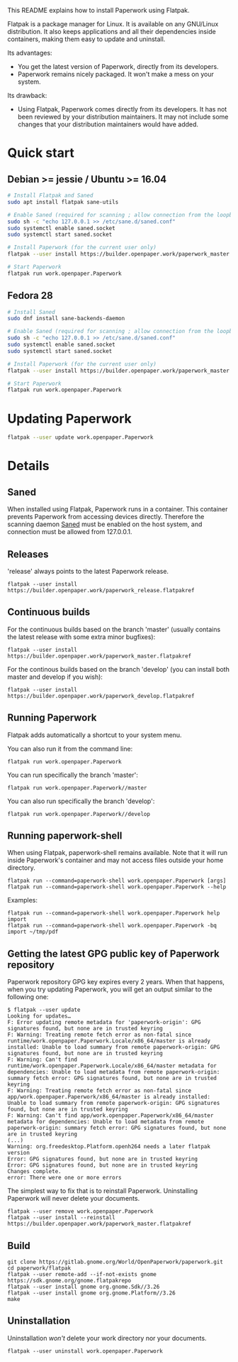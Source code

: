 This README explains how to install Paperwork using Flatpak.

Flatpak is a package manager for Linux. It is available on any GNU/Linux
distribution. It also keeps applications and all their dependencies inside
containers, making them easy to update and uninstall.

Its advantages:

- You get the latest version of Paperwork, directly from its developers.
- Paperwork remains nicely packaged. It won't make a mess on your system.

Its drawback:

- Using Flatpak, Paperwork comes directly from its developers. It has not been
  reviewed by your distribution maintainers. It may not include some changes
  that your distribution maintainers would have added.


# Quick start

## Debian >= jessie / Ubuntu >= 16.04

```sh
# Install Flatpak and Saned
sudo apt install flatpak sane-utils

# Enable Saned (required for scanning ; allow connection from the loopback only)
sudo sh -c "echo 127.0.0.1 >> /etc/sane.d/saned.conf"
sudo systemctl enable saned.socket
sudo systemctl start saned.socket

# Install Paperwork (for the current user only)
flatpak --user install https://builder.openpaper.work/paperwork_master.flatpakref

# Start Paperwork
flatpak run work.openpaper.Paperwork
```

## Fedora 28

```sh
# Install Saned
sudo dnf install sane-backends-daemon

# Enable Saned (required for scanning ; allow connection from the loopback only)
sudo sh -c "echo 127.0.0.1 >> /etc/sane.d/saned.conf"
sudo systemctl enable saned.socket
sudo systemctl start saned.socket

# Install Paperwork (for the current user only)
flatpak --user install https://builder.openpaper.work/paperwork_master.flatpakref

# Start Paperwork
flatpak run work.openpaper.Paperwork
```

# Updating Paperwork

```sh
flatpak --user update work.openpaper.Paperwork
```

# Details

## Saned

When installed using Flatpak, Paperwork runs in a container. This container prevents
Paperwork from accessing devices directly. Therefore the scanning daemon
[Saned](https://linux.die.net/man/1/saned) must be enabled on the host system,
and connection must be allowed from 127.0.0.1.

## Releases

'release' always points to the latest Paperwork release.

```shell
flatpak --user install https://builder.openpaper.work/paperwork_release.flatpakref
```

## Continuous builds

For the continuous builds based on the branch 'master' (usually contains the latest
release with some extra minor bugfixes):

```shell
flatpak --user install https://builder.openpaper.work/paperwork_master.flatpakref
```

For the continous builds based on the branch 'develop' (you can install both master
and develop if you wish):

```shell
flatpak --user install https://builder.openpaper.work/paperwork_develop.flatpakref
```

## Running Paperwork

Flatpak adds automatically a shortcut to your system menu.

You can also run it from the command line:

```shell
flatpak run work.openpaper.Paperwork
```

You can run specifically the branch 'master':

```shell
flatpak run work.openpaper.Paperwork//master
```

You can also run specifically the branch 'develop':

```shell
flatpak run work.openpaper.Paperwork//develop
```

## Running paperwork-shell

When using Flatpak, paperwork-shell remains available. Note that it will run
inside Paperwork's container and may not access files outside your home
directory.

```shell
flatpak run --command=paperwork-shell work.openpaper.Paperwork [args]
flatpak run --command=paperwork-shell work.openpaper.Paperwork --help
```

Examples:

```shell
flatpak run --command=paperwork-shell work.openpaper.Paperwork help import
flatpak run --command=paperwork-shell work.openpaper.Paperwork -bq import ~/tmp/pdf
```


## Getting the latest GPG public key of Paperwork repository

Paperwork repository GPG key expires every 2 years. When that happens, when you
try updating Paperwork, you will get an output similar to the following one:

```
$ flatpak --user update
Looking for updates…
F: Error updating remote metadata for 'paperwork-origin': GPG signatures found, but none are in trusted keyring
F: Warning: Treating remote fetch error as non-fatal since runtime/work.openpaper.Paperwork.Locale/x86_64/master is already installed: Unable to load summary from remote paperwork-origin: GPG signatures found, but none are in trusted keyring
F: Warning: Can't find runtime/work.openpaper.Paperwork.Locale/x86_64/master metadata for dependencies: Unable to load metadata from remote paperwork-origin: summary fetch error: GPG signatures found, but none are in trusted keyring
F: Warning: Treating remote fetch error as non-fatal since app/work.openpaper.Paperwork/x86_64/master is already installed: Unable to load summary from remote paperwork-origin: GPG signatures found, but none are in trusted keyring
F: Warning: Can't find app/work.openpaper.Paperwork/x86_64/master metadata for dependencies: Unable to load metadata from remote paperwork-origin: summary fetch error: GPG signatures found, but none are in trusted keyring
(...)
Warning: org.freedesktop.Platform.openh264 needs a later flatpak version
Error: GPG signatures found, but none are in trusted keyring
Error: GPG signatures found, but none are in trusted keyring
Changes complete.
error: There were one or more errors
```

The simplest way to fix that is to reinstall Paperwork. Uninstalling Paperwork
will never delete your documents.

```
flatpak --user remove work.openpaper.Paperwork
flatpak --user install --reinstall https://builder.openpaper.work/paperwork_master.flatpakref
```


## Build

```shell
git clone https://gitlab.gnome.org/World/OpenPaperwork/paperwork.git
cd paperwork/flatpak
flatpak --user remote-add --if-not-exists gnome https://sdk.gnome.org/gnome.flatpakrepo
flatpak --user install gnome org.gnome.Sdk//3.26
flatpak --user install gnome org.gnome.Platform//3.26
make
```


## Uninstallation

Uninstallation *won't* delete your work directory nor your documents.

```ahell
flatpak --user uninstall work.openpaper.Paperwork
```
